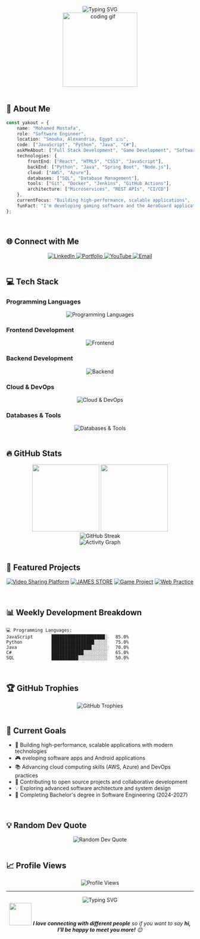 <!--
██╗░░██╗███████╗██╗░░░░░██╗░░░░░░█████╗░  ██████╗░███████╗██╗░░░██╗░██████╗██╗
██║░░██║██╔════╝██║░░░░░██║░░░░░██╔══██╗  ██╔══██╗██╔════╝██║░░░██║██╔════╝██║
███████║█████╗░░██║░░░░░██║░░░░░██║░░██║  ██║░░██║█████╗░░╚██╗░██╔╝╚█████╗░██║
██╔══██║██╔══╝░░██║░░░░░██║░░░░░██║░░██║  ██║░░██║██╔══╝░░░╚████╔╝░░╚═══██╗╚═╝
██║░░██║███████╗███████╗███████╗╚█████╔╝  ██████╔╝███████╗░░╚██╔╝░░██████╔╝██╗
╚═╝░░╚═╝╚══════╝╚══════╝╚══════╝░╚════╝░  ╚═════╝░╚══════╝░░░╚═╝░░░╚═════╝░╚═╝
-->

<div align="center">
  <img src="https://readme-typing-svg.demolab.com?font=Fira+Code&size=32&duration=2800&pause=2000&color=A855F7&center=true&vCenter=true&width=940&lines=Full+Stack+Developer;Building+Scalable+Web+Applications;Always+Learning+New+Technologies" alt="Typing SVG" />
</div>

<div align="center">
  <img height="200" src="https://media.giphy.com/media/L8K62iTDkzGX6/giphy.gif" alt="coding gif"/>
</div>

<br/>

## 🚀 About Me

```typescript
const yakout = {
    name: "Mohamed Mostafa",
    role: "Software Engineer",
    location: "Smouha, Alexandria, Egypt 🇪🇬",
    code: ["JavaScript", "Python", "Java", "C#"],
    askMeAbout: ["Full Stack Development", "Game Development", "Software Architecture"],
    technologies: {
        frontEnd: ["React", "HTML5", "CSS3", "JavaScript"],
        backEnd: ["Python", "Java", "Spring Boot", "Node.js"],
        cloud: ["AWS", "Azure"],
        databases: ["SQL", "Database Management"],
        tools: ["Git", "Docker", "Jenkins", "GitHub Actions"],
        architecture: ["Microservices", "REST APIs", "CI/CD"]
    },
    currentFocus: "Building high-performance, scalable applications",
    funFact: "I'm developing gaming software and the AeroGuard application"
};
```

<br/>

## 🌐 Connect with Me

<div align="center">
  <a href="https://www.linkedin.com/in/mohamed-mostafa-ab38aa317" target="_blank">
    <img src="https://img.shields.io/badge/LinkedIn-0077B5?style=for-the-badge&logo=linkedin&logoColor=white&labelColor=0077B5" alt="LinkedIn"/>
  </a>
  <a href="https://cv-mohamed.vercel.app/" target="_blank">
    <img src="https://img.shields.io/badge/Portfolio-000000?style=for-the-badge&logo=vercel&logoColor=white&labelColor=000000" alt="Portfolio"/>
  </a>
  <a href="https://www.youtube.com/@Fox_Store722" target="_blank">
    <img src="https://img.shields.io/badge/YouTube-FF0000?style=for-the-badge&logo=youtube&logoColor=white&labelColor=FF0000" alt="YouTube"/>
  </a>
  <a href="mailto:mohamed.ashraf.y.s.m@gmail.com">
    <img src="https://img.shields.io/badge/Email-D14836?style=for-the-badge&logo=gmail&logoColor=white&labelColor=D14836" alt="Email"/>
  </a>
</div>

<br/>

## 💻 Tech Stack

### Programming Languages
<div align="center">
  <img src="https://skillicons.dev/icons?i=js,python,java,cs&theme=dark" alt="Programming Languages"/>
</div>

### Frontend Development
<div align="center">
  <img src="https://skillicons.dev/icons?i=react,html,css,bootstrap,tailwind&theme=dark" alt="Frontend"/>
</div>

### Backend Development
<div align="center">
  <img src="https://skillicons.dev/icons?i=python,java,spring,nodejs,express&theme=dark" alt="Backend"/>
</div>

### Cloud & DevOps
<div align="center">
  <img src="https://skillicons.dev/icons?i=aws,azure,docker,jenkins,git,github&theme=dark" alt="Cloud & DevOps"/>
</div>

### Databases & Tools
<div align="center">
  <img src="https://skillicons.dev/icons?i=mysql,postgresql,sqlite,vscode,idea&theme=dark" alt="Databases & Tools"/>
</div>

<br/>

## 🔥 GitHub Stats

<div align="center">
  <img height="180em" src="https://github-readme-stats.vercel.app/api?username=M-A-Yakout&show_icons=true&theme=tokyonight&include_all_commits=true&count_private=true&hide_border=true"/>
  <img height="180em" src="https://github-readme-stats.vercel.app/api/top-langs/?username=M-A-Yakout&layout=compact&theme=tokyonight&hide_border=true"/>
</div>

<div align="center">
  <img src="https://streak-stats.demolab.com?user=M-A-Yakout&theme=tokyonight&hide_border=true&border_radius=10" alt="GitHub Streak"/>
</div>

<div align="center">
  <img src="https://github-readme-activity-graph.vercel.app/graph?username=M-A-Yakout&theme=tokyo-night&hide_border=true&area=true" alt="Activity Graph"/>
</div>

<br/>

## 🚀 Featured Projects

<div align="center">
  
[![Video Sharing Platform](https://github-readme-stats.vercel.app/api/pin/?username=M-A-Yakout&repo=website-Video-Sharing-Platform&theme=tokyonight&hide_border=true)](https://github.com/M-A-Yakout/website-Video-Sharing-Platform)
[![JAMES STORE](https://github-readme-stats.vercel.app/api/pin/?username=M-A-Yakout&repo=JAMES-STORE&theme=tokyonight&hide_border=true)](https://github.com/M-A-Yakout/JAMES-STORE)
[![Game Project](https://github-readme-stats.vercel.app/api/pin/?username=M-A-Yakout&repo=GAME&theme=tokyonight&hide_border=true)](https://github.com/M-A-Yakout/GAME)
[![Web Practice](https://github-readme-stats.vercel.app/api/pin/?username=M-A-Yakout&repo=-ALLPractical-work-WEB&theme=tokyonight&hide_border=true)](https://github.com/M-A-Yakout/-ALLPractical-work-WEB)

</div>

<br/>

## 📊 Weekly Development Breakdown

```text
💻 Programming Languages:
JavaScript       ████████████████████░   85.0%
Python           ████████████████░░░░░   75.0%
Java             ███████████████░░░░░░   70.0%
C#               ████████████░░░░░░░░░   65.0%
SQL              ██████████░░░░░░░░░░░   50.0%
```

<br/>

## 🏆 GitHub Trophies

<div align="center">
  <img src="https://github-profile-trophy.vercel.app/?username=M-A-Yakout&theme=tokyonight&no-frame=true&no-bg=true&margin-w=4" alt="GitHub Trophies"/>
</div>

<br/>

## 🎯 Current Goals

- 🔭 Building high-performance, scalable applications with modern technologies
- 🎮 eveloping software apps and Android applications
- 📚 Advancing cloud computing skills (AWS, Azure) and DevOps practices
- 🌱 Contributing to open source projects and collaborative development
- 💡 Exploring advanced software architecture and system design
- 🚀 Completing Bachelor's degree in Software Engineering (2024-2027)

<br/>

## 💡 Random Dev Quote

<div align="center">
  <img src="https://quotes-github-readme.vercel.app/api?type=horizontal&theme=tokyonight" alt="Random Dev Quote"/>
</div>

<br/>

## 📈 Profile Views

<div align="center">
  <img src="https://komarev.com/ghpvc/?username=M-A-Yakout&label=Profile%20Views&color=blueviolet&style=for-the-badge" alt="Profile Views"/>
</div>

---

<div align="center">
  <img src="https://readme-typing-svg.demolab.com?font=Fira+Code&size=20&duration=3000&pause=1000&color=A855F7&center=true&vCenter=true&width=600&lines=Thanks+for+visiting+my+profile!;Let's+build+something+amazing+together!" alt="Typing SVG" />
</div>

<div align="center">
  <img src="https://media.giphy.com/media/LnQjpWaON8nhr21vNW/giphy.gif" width="60"> <em><b>I love connecting with different people</b> so if you want to say <b>hi, I'll be happy to meet you more!</b> 😊</em>
</div>
